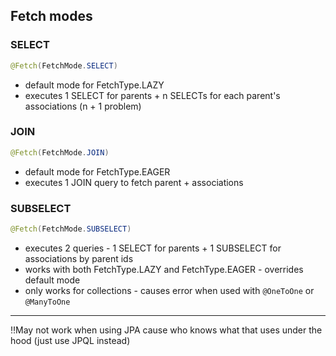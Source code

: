 ## Fetch modes

### SELECT
```java
@Fetch(FetchMode.SELECT)
```
- default mode for FetchType.LAZY 
- executes 1 SELECT for parents + n SELECTs for each parent's associations (n + 1 problem)

### JOIN
```java
@Fetch(FetchMode.JOIN)
```
- default mode for FetchType.EAGER
- executes 1 JOIN query to fetch parent + associations


### SUBSELECT
```java
@Fetch(FetchMode.SUBSELECT)
```
- executes 2 queries - 1 SELECT for parents + 1 SUBSELECT for associations by parent ids
- works with both FetchType.LAZY and FetchType.EAGER - overrides default mode
- only works for collections - causes error when used with `@OneToOne` or `@ManyToOne`

---

‼️May not work when using JPA cause who knows what that uses under the hood (just use JPQL instead)
